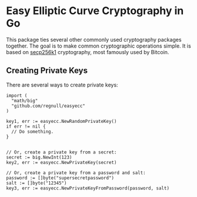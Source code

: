 # Easy Elliptic Curve Cryptography in Go

This package ties several other commonly used cryptography packages together. The goal is to make common cryptographic operations simple. It is based on [secp256k1](https://en.bitcoin.it/wiki/Secp256k1) cryptography, most famously used by Bitcoin.

## Creating Private Keys

There are several ways to create private keys:

```
import (
  "math/big"
  "github.com/regnull/easyecc"
)

key1, err := easyecc.NewRandomPrivateKey()
if err != nil {
  // Do something.
}


// Or, create a private key from a secret:
secret := big.NewInt(123)
key2, err := easyecc.NewPrivateKey(secret)

// Or, create a private key from a password and salt:
password := []byte("supersecretpassword")
salt := []byte("12345")
key3, err := easyecc.NewPrivateKeyFromPassword(password, salt)
```
